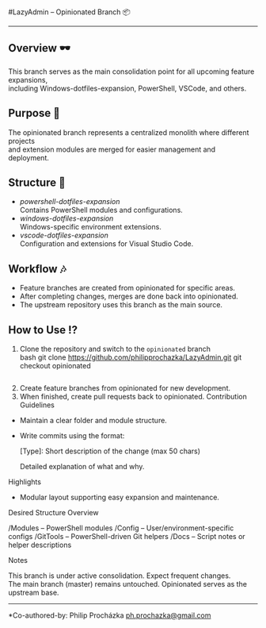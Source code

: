 #LazyAdmin – Opinionated Branch 📦
___________________________________

## Overview 🕶
This branch serves as the main consolidation point for all upcoming feature expansions,  
including Windows-dotfiles-expansion, PowerShell, VSCode, and others.

## Purpose 🎈
The opinionated branch represents a centralized monolith where different projects  
and extension modules are merged for easier management and deployment.

## Structure 👀
- *powershell-dotfiles-expansion*  
  Contains PowerShell modules and configurations.
- *windows-dotfiles-expansion*  
  Windows-specific environment extensions.
- *vscode-dotfiles-expansion*  
  Configuration and extensions for Visual Studio Code.

## Workflow 🎶
- Feature branches are created from opinionated for specific areas.
- After completing changes, merges are done back into opinionated.
- The upstream repository uses this branch as the main source.

## How to Use ⁉
1. Clone the repository and switch to the `opinionated` branch  
   bash
   git clone https://github.com/philipprochazka/LazyAdmin.git
   git checkout opinionated
   ```
2. Create feature branches from opinionated for new development.
3. When finished, create pull requests back to opinionated.
Contribution Guidelines
- Maintain a clear folder and module structure.
- Write commits using the format:
  
  [Type]: Short description of the change (max 50 chars)
  
  Detailed explanation of what and why.
  

Highlights

- Modular layout supporting easy expansion and maintenance.

Desired Structure Overview


/Modules      – PowerShell modules
/Config       – User/environment-specific configs
/GitTools     – PowerShell-driven Git helpers
/Docs         – Script notes or helper descriptions


Notes

This branch is under active consolidation. Expect frequent changes.  
The main branch (master) remains untouched. Opinionated serves as the upstream base.

---

*Co-authored-by: Philip Procházka <ph.prochazka@gmail.com>